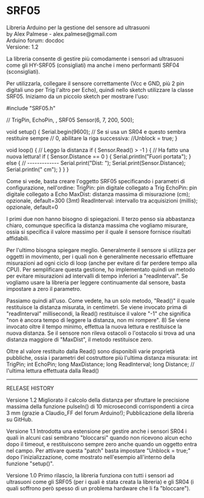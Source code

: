 # SRF05
<p>Libreria Arduino per la gestione del sensore ad ultrasuoni<br />
by Alex Palmese - alex.palmese@gmail.com<br />
Arduino forum: docdoc<br />
Versione: 1.2<br />
</p>
<p>La libreria consente di gestire più comodamente i sensori ad ultrasuoni come gli HY-SRF05 (consigliati) ma anche i meno performanti SRF04 (sconsigliati).</p>
<p>Per utilizzarla, collegare il sensore correttamente (Vcc e GND, più 2 pin digitali uno per Trig l'altro per Echo), quindi nello sketch utilizzare la classe SRF05. Iniziamo da un piccolo sketch per mostrare l'uso:</p>
<p>
#include "SRF05.h"

// TrigPin, EchoPin, <MaxDistance>, <ReadInterval>
SRF05 Sensor(6, 7, 200, 500);

void setup() {
    Serial.begin(9600);
    // Se si usa un SR04 e questo sembra restituire sempre 
    // 0, abilitare la riga successiva:
    //Unblock = true;
}

void loop() {
    // Leggo la distanza
    if ( Sensor.Read() &gt; -1 ) {
        // Ha fatto una nuova lettura!
        if ( Sensor.Distance == 0 ) {
            Serial.println("Fuori portata");
        } else {
            // -------------
            Serial.print("Dist: ");
            Serial.print(Sensor.Distance);
            Serial.println(" cm");
        }
    }
}
</p>
Come si vede, basta creare l'oggetto SRF05 specificando i parametri di configurazione, nell'ordine:
  TrigPin: pin digitale collegato a Trig
  EchoPin: pin digitale collegato a Echo
  MaxDist: distanza massima di misurazione (cm); opzionale, default=300 (3mt) 
  ReadInterval: intervallo tra acquisizioni (millis); opzionale, default=0

I primi due non hanno bisogno di spiegazioni. 
Il terzo penso sia abbastanza chiaro, comunque specifica la distanza massima che vogliamo misurare, ossia si specifica il valore massimo per il quale il sensore fornisce risultati affidabili.

Per l'ultimo bisogna spiegare meglio. Generalmente il sensore si utilizza per oggetti in movimento, per i quali non è generalmente necessario effettuare misurazioni ad ogni ciclo di loop (anche per evitare di far perdere tempo alla CPU). Per semplificare questa gestione, ho implementato quindi un metodo per evitare misurazioni ad intervalli di tempo inferiori a "readInterval". Se vogliamo usare la libreria per leggere continuamente dal sensore, basta impostare a zero il parametro.

Passiamo quindi all'uso. 
Come vedete, ha un solo metodo, "Read()" il quale restituisce la distanza misurata, in centimetri. 
Se viene invocato prima di "readInterval" millisecondi, la Read() restituisce il valore "-1" che significa "non è ancora tempo di leggere la distanza, non mi rompere". 8) 
Se viene invocato oltre il tempo minimo, effettua la nuova lettura e restituisce la nuova distanza. 
Se il sensore non rileva ostacoli o l'ostacolo si trova ad una distanza maggiore di "MaxDist", il metodo restituisce zero.

Oltre al valore restituito dalla Read() sono disponibili varie proprietà pubbliche, ossia i parametri del costruttore più l'ultima distanza misurata:
  int TrigPin;
  int EchoPin;
  long MaxDistance;
  long ReadInterval;
  long Distance; // l'ultima lettura effettuata dalla Read()

------------------------------------------------
RELEASE HISTORY

Versione 1.2
Migliorato il calcolo della distanza per sfruttare le precisione massima della funzione pulseIn() di 10 microsecondi corrispondenti a circa 3 mm (grazie a Claudio_FF del forum Arduino!); Pubblicazione della libreria su GitHub.

Versione 1.1
Introdotta una estensione per gestire anche i sensori SR04 i quali in alcuni casi sembrano "bloccarsi" quando non ricevono alcun echo dopo il timeout, e restituiscono sempre zero anche quando un oggetto entra nel campo. Per attivare questa "patch" basta impostare "Unblock = true;" dopo l'inizializzazione, come mostrato nell'esempio all'interno della funzione "setup()".

Versione 1.0
Primo rilascio, la libreria funziona con tutti i sensori ad ultrasuoni come gli SRF05 (per i quali è stata creata la libreria) e gli SR04 (i quali soffrono però spesso di un problema hardware che li fa "bloccare").

